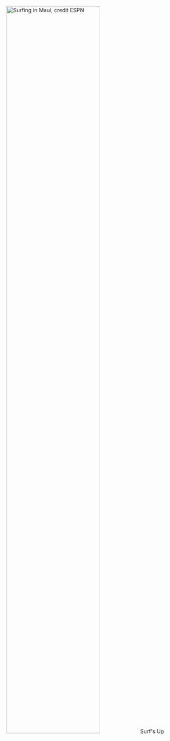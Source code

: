 <p>
<img src="http://a.espncdn.com/photo/2016/0125/r47177_1600x1014xx.jpg" alt="Surfing in Maui, credit ESPN" width="70%" height="auto">Surf's Up
</p>
